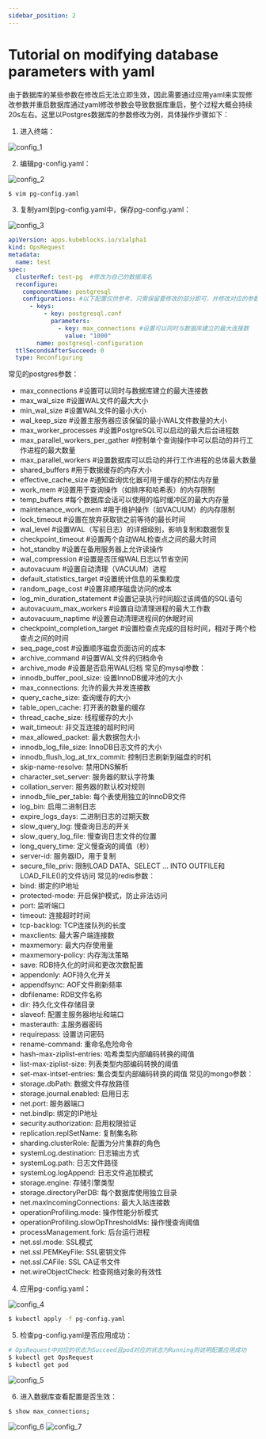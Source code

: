 ```yaml
---
sidebar_position: 2
---
```


# Tutorial on modifying database parameters with yaml

由于数据库的某些参数在修改后无法立即生效，因此需要通过应用yaml来实现修改参数并重启数据库通过yaml修改参数会导致数据库重启，整个过程大概会持续20s左右。这里以Postgres数据库的参数修改为例，具体操作步骤如下：
1. 进入终端：

![config_1](./imgs/config_1.png)

2. 编辑pg-config.yaml：

![config_2](./imgs/config_2.png)
```bash
$ vim pg-config.yaml
```

3. 复制yaml到pg-config.yaml中，保存pg-config.yaml：

![config_3](./imgs/config_3.png)
```yaml
apiVersion: apps.kubeblocks.io/v1alpha1
kind: OpsRequest
metadata:
  name: test
spec:
  clusterRef: test-pg  #修改为自己的数据库名
  reconfigure:
    componentName: postgresql
    configurations: #以下配置仅供参考，只需保留要修改的部分即可，并修改对应的参数的值
      - keys:
          - key: postgresql.conf
            parameters:
              - key: max_connections #设置可以同时与数据库建立的最大连接数
                value: "1000"
        name: postgresql-configuration
  ttlSecondsAfterSucceed: 0
  type: Reconfiguring
```
常见的postgres参数：
+ max_connections #设置可以同时与数据库建立的最大连接数
+ max_wal_size #设置WAL文件的最大大小
+ min_wal_size #设置WAL文件的最小大小
+ wal_keep_size #设置主服务器应该保留的最小WAL文件数量的大小
+ max_worker_processes #设置PostgreSQL可以启动的最大后台进程数
+ max_parallel_workers_per_gather #控制单个查询操作中可以启动的并行工作进程的最大数量
+ max_parallel_workers #设置数据库可以启动的并行工作进程的总体最大数量
+ shared_buffers #用于数据缓存的内存大小
+ effective_cache_size #通知查询优化器可用于缓存的预估内存量
+ work_mem #设置用于查询操作（如排序和哈希表）的内存限制
+ temp_buffers #每个数据库会话可以使用的临时缓冲区的最大内存量
+ maintenance_work_mem #用于维护操作（如VACUUM）的内存限制
+ lock_timeout #设置在放弃获取锁之前等待的最长时间
+ wal_level #设置WAL（写前日志）的详细级别，影响复制和数据恢复
+ checkpoint_timeout #设置两个自动WAL检查点之间的最大时间
+ hot_standby #设置在备用服务器上允许读操作
+ wal_compression #设置是否压缩WAL日志以节省空间
+ autovacuum #设置自动清理（VACUUM）进程
+ default_statistics_target #设置统计信息的采集粒度
+ random_page_cost #设置非顺序磁盘访问的成本
+ log_min_duration_statement #设置记录执行时间超过该阈值的SQL语句
+ autovacuum_max_workers #设置自动清理进程的最大工作数
+ autovacuum_naptime #设置自动清理进程间的休眠时间
+ checkpoint_completion_target #设置检查点完成的目标时间，相对于两个检查点之间的时间
+ seq_page_cost #设置顺序磁盘页面访问的成本
+ archive_command #设置WAL文件的归档命令
+ archive_mode #设置是否启用WAL归档
  常见的mysql参数：
+ innodb_buffer_pool_size: 设置InnoDB缓冲池的大小
+ max_connections: 允许的最大并发连接数
+ query_cache_size: 查询缓存的大小
+ table_open_cache: 打开表的数量的缓存
+ thread_cache_size: 线程缓存的大小
+ wait_timeout: 非交互连接的超时时间
+ max_allowed_packet: 最大数据包大小
+ innodb_log_file_size: InnoDB日志文件的大小
+ innodb_flush_log_at_trx_commit: 控制日志刷新到磁盘的时机
+ skip-name-resolve: 禁用DNS解析
+ character_set_server: 服务器的默认字符集
+ collation_server: 服务器的默认校对规则
+ innodb_file_per_table: 每个表使用独立的InnoDB文件
+ log_bin: 启用二进制日志
+ expire_logs_days: 二进制日志的过期天数
+ slow_query_log: 慢查询日志的开关
+ slow_query_log_file: 慢查询日志文件的位置
+ long_query_time: 定义慢查询的阈值（秒）
+ server-id: 服务器ID，用于复制
+ secure_file_priv: 限制LOAD DATA、SELECT ... INTO OUTFILE和LOAD_FILE()的文件访问
  常见的redis参数：
+ bind: 绑定的IP地址
+ protected-mode: 开启保护模式，防止非法访问
+ port: 监听端口
+ timeout: 连接超时时间
+ tcp-backlog: TCP连接队列的长度
+ maxclients: 最大客户端连接数
+ maxmemory: 最大内存使用量
+ maxmemory-policy: 内存淘汰策略
+ save: RDB持久化的时间和更改次数配置
+ appendonly: AOF持久化开关
+ appendfsync: AOF文件刷新频率
+ dbfilename: RDB文件名称
+ dir: 持久化文件存储目录
+ slaveof: 配置主服务器地址和端口
+ masterauth: 主服务器密码
+ requirepass: 设置访问密码
+ rename-command: 重命名危险命令
+ hash-max-ziplist-entries: 哈希类型内部编码转换的阈值
+ list-max-ziplist-size: 列表类型内部编码转换的阈值
+ set-max-intset-entries: 集合类型内部编码转换的阈值
  常见的mongo参数：
+ storage.dbPath: 数据文件存放路径
+ storage.journal.enabled: 启用日志
+ net.port: 服务器端口
+ net.bindIp: 绑定的IP地址
+ security.authorization: 启用权限验证
+ replication.replSetName: 复制集名称
+ sharding.clusterRole: 配置为分片集群的角色
+ systemLog.destination: 日志输出方式
+ systemLog.path: 日志文件路径
+ systemLog.logAppend: 日志文件追加模式
+ storage.engine: 存储引擎类型
+ storage.directoryPerDB: 每个数据库使用独立目录
+ net.maxIncomingConnections: 最大入站连接数
+ operationProfiling.mode: 操作性能分析模式
+ operationProfiling.slowOpThresholdMs: 操作慢查询阈值
+ processManagement.fork: 后台运行进程
+ net.ssl.mode: SSL模式
+ net.ssl.PEMKeyFile: SSL密钥文件
+ net.ssl.CAFile: SSL CA证书文件
+ net.wireObjectCheck: 检查网络对象的有效性

4. 应用pg-config.yaml：

![config_4](./imgs/config_4.png)
```bash
$ kubectl apply -f pg-config.yaml
```

5. 检查pg-config.yaml是否应用成功：
```bash
# OpsRequest中对应的状态为Succeed且pod对应的状态为Running则说明配置应用成功
$ kubectl get OpsRequest
$ kubectl get pod
```
![config_5](./imgs/config_5.png)

6. 进入数据库查看配置是否生效：
```bash
$ show max_connections;
```
![config_6](./imgs/config_6.png)
![config_7](./imgs/config_7.png)

